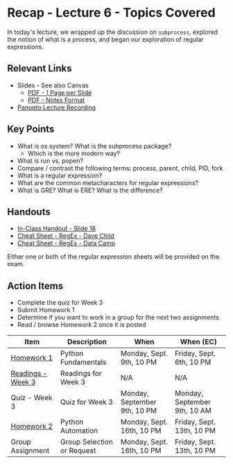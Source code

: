 # Recap - Lecture 6 - Topics Covered

In today's lecture, we wrapped up the discussion on `subprocess`, explored the notion of what is a process, and began our exploration of regular expressions.

## Relevant Links

* Slides - See also Canvas
   * [PDF - 1 Page per Slide](https://canvas.nd.edu/files/3954428/download?download_frd=1)
   * [PDF - Notes Format](https://canvas.nd.edu/files/3954427/download?download_frd=1)
* [Panopto Lecture Recording](https://notredame.hosted.panopto.com/Panopto/Pages/Viewer.aspx?id=ca6658b2-7f4f-4503-b2bb-b1e601128ebf)

## Key Points

* What is os.system? What is the subprocess package?
   * Which is the more modern way?
* What is run vs. popen?
* Compare / contrast the following terms: process, parent, child, PID, fork
* What is a regular expression?
* What are the common metacharacters for regular expressions?
* What is GRE? What is ERE? What is the difference?

## Handouts

* [In-Class Handout - Slide 18](./Lecture-06-Handout.pdf)
* [Cheat Sheet - RegEx - Dave Child](./DataCamp-RegularExpressions.pdf)
* [Cheat Sheet - RegEx - Data Camp](./DataCamp-RegularExpressions.pdf)

Either one or both of the regular expression sheets will be provided on the exam.

## Action Items

* Complete the quiz for Week 3
* Submit Homework 1
* Determine if you want to work in a group for the next two assignments
* Read / browse Homework 2 once it is posted

| **Item** | **Description** | **When** | **When (EC)** |
|---|---|---|---|
| [Homework 1](../../hw/hw01/README.md) | Python Fundamentals | Monday, Sept. 9th, 10 PM | Friday, Sept. 6th, 10 PM | 
| [Readings - Week 3](../../readings/readings-week02.md) | Readings for Week 3 | N/A | N/A | 
| Quiz - Week 3 | Quiz for Week 3 | Monday, September 9th, 10 PM | Monday, September 9th, 10 AM |
| [Homework 2](../../hw/hw02/README.md) | Python Automation | Monday, Sept. 16th, 10 PM | Friday, Sept. 13th, 10 PM | 
| Group Assignment | Group Selection or Request | Monday, Sept. 16th, 10 PM | Friday, Sept. 13th, 10 PM |  
